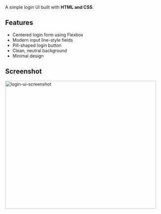 A simple login UI built with **HTML and CSS**.

## Features
- Centered login form using Flexbox
- Modern input line-style fields
- Pill-shaped login button
- Clean, neutral background
- Minimal design

## Screenshot
<img width="485" height="412" alt="login-ui-screenshot" src="https://github.com/user-attachments/assets/e4d99333-13cc-48a3-b948-206d0ffc4f55" />

